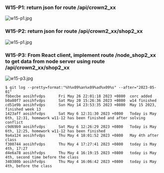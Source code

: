 ### W15-P1: return json for route /api/crown2_xx
 
![w15-p1.jpg](https://esqwkehuhxspbqsektof.supabase.co/storage/v1/object/public/demo-19/md_2A_img/w15-p1.jpg?t=2023-05-26T14%3A07%3A39.016Z)

### W15-P2: return json for route /api/crown2_xx/shop2_xx
 
![w15-p1.jpg](https://esqwkehuhxspbqsektof.supabase.co/storage/v1/object/public/demo-19/md_2A_img/w15-p2.jpg?t=2023-05-26T14%3A07%3A59.499Z)

### W15-P3: From React client, implement route /node_shop2_xx to get data from node server using route /api/crown2_xx/shop2_xx
 
![w15-p3.jpg](https://esqwkehuhxspbqsektof.supabase.co/storage/v1/object/public/demo-19/md_2A_img/w15-p3.jpg?t=2023-05-26T14%3A08%3A11.874Z)

```
$ git log --pretty=format:"%h%x09%an%x09%ad%x09%s" --after="2023-05-01"
fbbecbe aosihfvdps      Fri May 26 22:01:18 2023 +0800  corc added
b0a80f7 aosihfvdps      Sat May 20 15:26:36 2023 +0800  w14 finished
cd51e9b aosihfvdps      Sun May 14 23:53:35 2023 +0800  May 15 2023, finished week 13
1423aff aosihfvdps      Sat May 6 12:31:30 2023 +0800   Today is May 6th, 12:31, homework w11-12 has been finished and after solving conflict
c9d69b9 aosihfvdps      Sat May 6 12:26:29 2023 +0800   Today is May 6th, 12:25, homework w11-12 has been finished
9a4a124 aosihfvdps      Thu May 4 18:01:52 2023 +0800   May 4th after class
f300744 aosihfvdps      Thu May 4 17:27:41 2023 +0800   today is May 4th, 17:27
d4e6a78 aosihfvdps      Thu May 4 16:19:15 2023 +0800   today is May 4th, second time before the class
340380b aosihfvdps      Thu May 4 16:06:42 2023 +0800   today is May 4th, before the class
```
